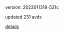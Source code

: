 version: 2023011318-521c

updated 231 avds

[details](https://github.com/0x74f917491bfa7ebfa379/ali_avd_db/blob/master/change_log/2023/01/13/18/521c.txt)